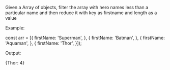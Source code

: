 Given a Array of objects, filter the array with hero names less than a particular name and then reduce it with key as firstname and length as a value 

Example:

const arr = [{
      firstName: 'Superman',
    }, {
      firstName: 'Batman',
    }, {
      firstName: 'Aquaman',
    }, {
      firstName: 'Thor',
    }]);

Output: 

{Thor: 4}